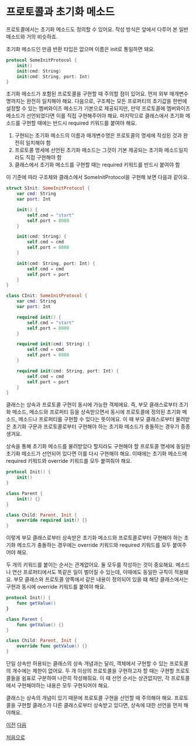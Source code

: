 # 프로토콜과 초기화 메소드

프로토콜에서는 초기화 메소드도 정의할 수 있어요. 작성 방식은 앞에서 다루어 본 일반 메소드와 거의 비슷하죠.

초기화 메소드인 만큼 반환 타입은 없으며 이름은 init로 통일하면 돼요.

```swift
protocol SomeInitProtocol {
    init()
    init(cmd: String)
    init(cmd: String, port: Int)
}
```

초기화 메소드가 포함된 프로토콜을 구현할 때 주의할 점이 있어요. 먼저 외부 매개변수명까지는 완전히 일치해야 해요. 다음으로, 구조체는 모든 프로퍼티의 초기값을 한번에 설정할 수 있는 멤버와이즈 메소드가 기본으로 제공되지만, 만약 프로토콜에 멤버와이즈 메소드가 선언되었다면 이를 직접 구현해주어야 해요. 마지막으로 클래스에서 초기화 메소드를 구현할 때에는 반드시 required 키워드를 붙여야 해요.

1. 구현되는 초기화 메소드의 이름과 매개변수명은 프로토콜의 명세에 작성된 것과 완전히 일치해야 함
2. 프로토콜 명세에 선언된 초기화 메소드는 그것이 기본 제공되는 초기화 메소드일지라도 직접 구현해야 함
3. 클래스에서 초기화 메소드를 구현할 때는 required 키워드를 반드시 붙여야 함

이 기준에 따라 구조체와 클래스에서 SomeInitProtocol을 구현해 보면 다음과 같아요.

```swift
struct SInit: SomeInitProtocol {
    var cmd: String
    var port: Int

    init() {
        self.cmd = "start"
        self.port = 8080
    }

    init(cmd: String) {
        self.cmd = cmd
        self.port = 8080
    }

    init(cmd: String, port: Int) {
        self.cmd = cmd
        self.port = port
    }
}

class CInit: SomeInitProtocol {
    var cmd: String
    var port: Int

    required init() {
        self.cmd = "start"
        self.port = 8080
    }

    required init(cmd: String) {
        self.cmd = cmd
        self.port = 8080
    }

    required init(cmd: String, port: Int) {
        self.cmd = cmd
        self.port = port
    }
}
```

클래스는 상속과 프로토콜 구현이 동시에 가능한 객체에요. 즉, 부모 클래스로부터 초기화 메소드, 메소드와 프로퍼티 등을 상속받으면서 동시에 프로토콜에 정의된 초기화 메소드, 메소드나 프로퍼티를 구현할 수 있다는 뜻이에요. 이 때 부모 클래스로부터 물려받은 초기화 구문과 프로토콜로부터 구현해야 하는 초기화 메소드가 충돌하는 경우가 종종 생겨요.

상속을 통해 초기화 메소드를 물려받았다 할지라도 구현해야 할 프로토콜 명세에 동일한 초기화 메소드가 선언되어 있다면 이를 다시 구현해야 해요. 이때에는 초기화 메소드에 required 키워드와 override 키워드를 모두 붙여줘야 해요.

```swift
protocol Init() {
    init()
}

class Parent {
    init() {}
}

class Child: Parent, Init {
    override required init() {}
}
```

이렇게 부모 클래스로부터 상속받은 초기화 메소드와 프로토콜로부터 구현해야 하는 초기화 메소드가 충돌하는 경우에는 override 키워드와 required 키워드를 모두 붙여주어야 해요.

두 개의 키워드를 붙이는 순서는 관계없어요. 둘 모두를 작성하는 것이 중요해요. 메소드나 연산 프로퍼티에서도 똑같은 일이 벌어질 수 있는데, 이때에도 동일한 규칙이 적용돼요. 부모 클래스와 프로토콜 양쪽에서 같은 내용이 정의되어 있을 떄 해당 클래스에서는 구현과 동시에 override 키워드를 붙여야 해요.

```swift
protocol Init() {
    func getValue()
}

class Parent {
    func getValue() {}
}

class Child: Parent, Init {
    override func getValue() {}
}
```

단일 상속만 허용되는 클래스의 상속 개념과는 달리, 객체에서 구현할 수 있는 프로토콜의 개수에는 제한이 없어요. 두 개 이상의 프로토콜을 구현하고자 할 때는 구현할 프로토콜들을 쉼표로 구분하여 나란히 작성해줘요. 이 때 선언 순서는 상관없지만, 각 프로토콜에서 구현해야하는 내용은 모두 구현되어야 해요.

클래스는 상속의 개념이 있기 때문에 프로토콜 구현을 선언할 때 주의해야 해요. 프로토콜을 구현할 클래스가 다른 클래스로부터 상속받고 있다면, 상속에 대한 선언을 먼저 해야해요.

[이전](https://github.com/MojitoBar/iOS-DeepDive/blob/main/%EA%BC%BC%EA%BC%BC%ED%95%9C_%EC%9E%AC%EC%9D%80%EC%94%A8%EC%9D%98_Swift_%EB%AC%B8%EB%B2%95%ED%8E%B8/10.1.2.md)
[다음](https://github.com/MojitoBar/iOS-DeepDive/blob/main/%EA%BC%BC%EA%BC%BC%ED%95%9C_%EC%9E%AC%EC%9D%80%EC%94%A8%EC%9D%98_Swift_%EB%AC%B8%EB%B2%95%ED%8E%B8/10.2.md)

[처음으로](https://github.com/MojitoBar/iOS-DeepDive/blob/main/%EA%BC%BC%EA%BC%BC%ED%95%9C_%EC%9E%AC%EC%9D%80%EC%94%A8%EC%9D%98_Swift_%EB%AC%B8%EB%B2%95%ED%8E%B8/README.md)
